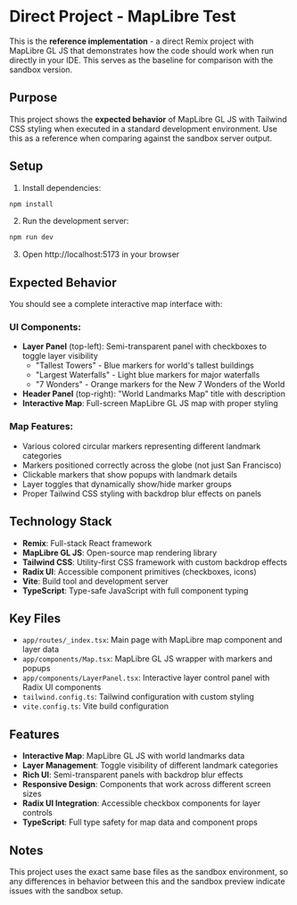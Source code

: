 # Direct Project - MapLibre Test

This is the **reference implementation** - a direct Remix project with MapLibre GL JS that demonstrates how the code should work when run directly in your IDE. This serves as the baseline for comparison with the sandbox version.

## Purpose

This project shows the **expected behavior** of MapLibre GL JS with Tailwind CSS styling when executed in a standard development environment. Use this as a reference when comparing against the sandbox server output.

## Setup

1. Install dependencies:

```bash
npm install
```

2. Run the development server:

```bash
npm run dev
```

3. Open http://localhost:5173 in your browser

## Expected Behavior

You should see a complete interactive map interface with:

### UI Components:

- **Layer Panel** (top-left): Semi-transparent panel with checkboxes to toggle layer visibility
  - "Tallest Towers" - Blue markers for world's tallest buildings
  - "Largest Waterfalls" - Light blue markers for major waterfalls
  - "7 Wonders" - Orange markers for the New 7 Wonders of the World
- **Header Panel** (top-right): "World Landmarks Map" title with description
- **Interactive Map**: Full-screen MapLibre GL JS map with proper styling

### Map Features:

- Various colored circular markers representing different landmark categories
- Markers positioned correctly across the globe (not just San Francisco)
- Clickable markers that show popups with landmark details
- Layer toggles that dynamically show/hide marker groups
- Proper Tailwind CSS styling with backdrop blur effects on panels

## Technology Stack

- **Remix**: Full-stack React framework
- **MapLibre GL JS**: Open-source map rendering library
- **Tailwind CSS**: Utility-first CSS framework with custom backdrop effects
- **Radix UI**: Accessible component primitives (checkboxes, icons)
- **Vite**: Build tool and development server
- **TypeScript**: Type-safe JavaScript with full component typing

## Key Files

- `app/routes/_index.tsx`: Main page with MapLibre map component and layer data
- `app/components/Map.tsx`: MapLibre GL JS wrapper with markers and popups
- `app/components/LayerPanel.tsx`: Interactive layer control panel with Radix UI components
- `tailwind.config.ts`: Tailwind configuration with custom styling
- `vite.config.ts`: Vite build configuration

## Features

- **Interactive Map**: MapLibre GL JS with world landmarks data
- **Layer Management**: Toggle visibility of different landmark categories
- **Rich UI**: Semi-transparent panels with backdrop blur effects
- **Responsive Design**: Components that work across different screen sizes
- **Radix UI Integration**: Accessible checkbox components for layer controls
- **TypeScript**: Full type safety for map data and component props

## Notes

This project uses the exact same base files as the sandbox environment, so any differences in behavior between this and the sandbox preview indicate issues with the sandbox setup.
